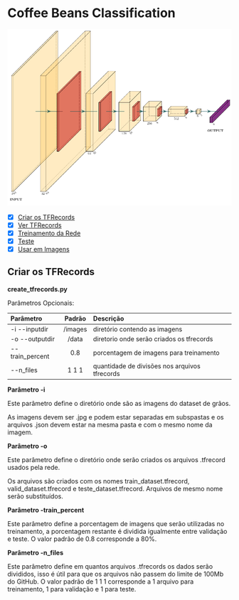 # Coffee Beans Classification

![CoffeeNet6](classi_net.png)

- [x] [Criar os TFRecords](#criar-os-tfrecords)
- [x] [Ver TFRecords](#ver-tfrecords)
- [x] [Treinamento da Rede](#treinamento-da-rede)
- [x] [Teste](#teste)
- [x] [Usar em Imagens](#usar-em-imagens)

## Criar os TFRecords

**create_tfrecords.py**

Parâmetros Opcionais:

| **Parâmetro**   | **Padrão** | **Descrição**                                 |
| :-------------- | :--------: | :-------------------------------------------- |
| -i --inputdir   |  /images   | diretório contendo as imagens                 |
| -o --outputdir  |   /data    | diretorio onde serão criados os tfrecords     |
| --train_percent |    0.8     | porcentagem de imagens para treinamento       |
| --n_files       |   1 1 1    | quantidade de divisões nos arquivos tfrecords |

**Parâmetro -i**

Este parâmetro define o diretório onde são as imagens do dataset de grãos.

As imagens devem ser .jpg e podem estar separadas em subspastas e os arquivos .json devem estar na mesma pasta e com o mesmo nome da imagem.

**Parâmetro -o**

Este parâmetro define o diretório onde serão criados os arquivos .tfrecord usados pela rede.

Os arquivos são criados com os nomes train_dataset.tfrecord, valid_dataset.tfrecord e teste_dataset.tfrecord. Arquivos de mesmo nome serão substituídos.

**Parâmetro -train_percent**

Este parâmetro define a porcentagem de imagens que serão utilizadas no treinamento, a porcentagem restante é dividida igualmente entre validação e teste. O valor padrão de 0.8 corresponde a 80%.

**Parâmetro -n_files**

Este parâmetro define em quantos arquivos .tfrecords os dados serão divididos, isso é útil para que os arquivos não passem do limite de 100Mb do GitHub. O valor padrão de 1 1 1 corresponde a 1 arquivo para treinamento, 1 para validação e 1 para teste.